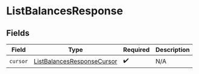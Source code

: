 # ListBalancesResponse


## Fields

| Field                                                                           | Type                                                                            | Required                                                                        | Description                                                                     |
| ------------------------------------------------------------------------------- | ------------------------------------------------------------------------------- | ------------------------------------------------------------------------------- | ------------------------------------------------------------------------------- |
| `cursor`                                                                        | [ListBalancesResponseCursor](../../models/shared/ListBalancesResponseCursor.md) | :heavy_check_mark:                                                              | N/A                                                                             |